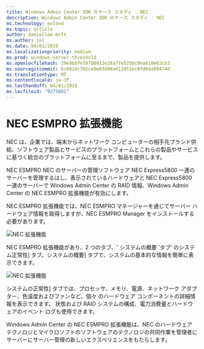 ```yaml
---
title: Windows Admin Center SDK のケース スタディ - NEC
description: Windows Admin Center SDK のケース スタディ - NEC
ms.technology: extend
ms.topic: article
author: daniellee-msft
ms.author: jol
ms.date: 04/01/2019
ms.localizationpriority: medium
ms.prod: windows-server-threshold
ms.openlocfilehash: 29e9bd7ef87b0913e28a77e529dc8ea610e62cb3
ms.sourcegitcommit: bc681dc782ce0e03d98a412951ec0fd84a99474d
ms.translationtype: MT
ms.contentlocale: ja-JP
ms.lasthandoff: 04/01/2019
ms.locfileid: "9275881"
---
```

# NEC ESMPRO 拡張機能

NEC は、企業では、端末からネットワーク コンピューターの相手先ブランド供給、ソフトウェア製品とサービスのプラットフォームとこれらの製品やサービスに基づく統合のプラットフォームに至るまで、製品を提供します。

NEC ESMPRO NEC のサーバーの管理ソフトウェア NEC Express5800 一連のサーバーを管理するはし、表示されているハードウェアと NEC Express5800 一連のサーバーで Windows Admin Center の RAID 情報、Windows Admin Center の NEC ESMPRO 拡張機能が有効にします。

NEC ESMPRO 拡張機能では、NEC ESMPRO マネージャーを通じてサーバー ハードウェア情報を取得しますが、NEC ESMPRO Manager をインストールする必要があります。

![NEC 拡張機能](../../media/extend-case-study-nec/nec-1.png)

NEC ESMPRO 拡張機能があり、2 つのタブ、' システムの概要 'タブ' のシステム正常性] タブ。システムの概要] タブで、システムの基本的な情報を簡単に表示できます。

![NEC 拡張機能](../../media/extend-case-study-nec/nec-2.png)

システムの正常性] タブでは、プロセッサ、メモリ、電源、ネットワーク アダプター、色温度およびファンなど、個々 のハードウェア コンポーネントの詳細情報を表示できます。 状態および RAID システムの構成、電力消費量とハードウェアのイベント ログも使用できます。

Windows Admin Center の NEC ESMPRO 拡張機能は、NEC のハードウェア テクノロジとマイクロソフトのソフトウェアのテクノロジの共同作業を管理者にサーバーにサーバー管理の新しいエクスペリエンスをもたらします。